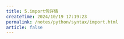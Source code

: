 ```yaml
---
title: 5.import包详情
createTime: 2024/10/19 17:19:23
permalink: /notes/python/syntax/import.html
article: false
---
```

